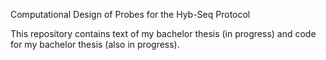 Computational Design of Probes for the Hyb-Seq Protocol

This repository contains text of my bachelor thesis (in progress) and code for my bachelor thesis (also in progress). 
